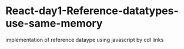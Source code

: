 # React-day1-Reference-datatypes-use-same-memory
implementation of reference dataype using javascript by cdl links
